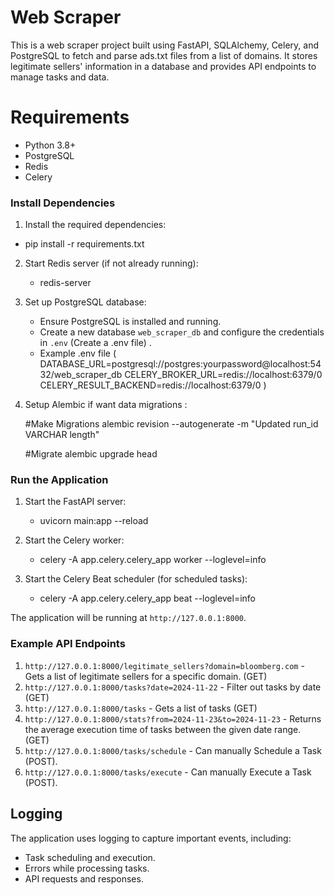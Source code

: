 

# Web Scraper

This is a web scraper project built using FastAPI, SQLAlchemy, Celery, and PostgreSQL to fetch and parse ads.txt files from a list of domains. It stores legitimate sellers' information in a database and provides API endpoints to manage tasks and data.


# Requirements 

- Python 3.8+
- PostgreSQL
- Redis
- Celery

### Install Dependencies

1. Install the required dependencies:
   
  - pip install -r requirements.txt
   

2. Start Redis server (if not already running):
   
   - redis-server
   

5. Set up PostgreSQL database:

   - Ensure PostgreSQL is installed and running.
   - Create a new database `web_scraper_db` and configure the credentials in `.env` (Create a .env file) .
   - Example .env file ( DATABASE_URL=postgresql://postgres:yourpassword@localhost:5432/web_scraper_db
                         CELERY_BROKER_URL=redis://localhost:6379/0
                         CELERY_RESULT_BACKEND=redis://localhost:6379/0 )


6. Setup Alembic if want data migrations :
   
   #Make Migrations
    alembic revision --autogenerate -m "Updated run_id VARCHAR length"

   #Migrate
    alembic upgrade head
   

### Run the Application

1. Start the FastAPI server:

   - uvicorn main:app --reload 
   

1. Start the Celery worker:
   
   - celery -A app.celery.celery_app worker --loglevel=info
   

2. Start the Celery Beat scheduler (for scheduled tasks):
   
   - celery -A app.celery.celery_app beat --loglevel=info
   

The application will be running at `http://127.0.0.1:8000`.

### Example API Endpoints

1. `http://127.0.0.1:8000/legitimate_sellers?domain=bloomberg.com` - Gets a list of legitimate sellers for a specific domain. (GET)
2. `http://127.0.0.1:8000/tasks?date=2024-11-22` - Filter out tasks by date (GET)
3. `http://127.0.0.1:8000/tasks` - Gets a list of tasks (GET)
4. `http://127.0.0.1:8000/stats?from=2024-11-23&to=2024-11-23` - Returns the average execution time of tasks between the given date range. (GET)
5. `http://127.0.0.1:8000/tasks/schedule` - Can manually Schedule a Task (POST).
6. `http://127.0.0.1:8000/tasks/execute` - Can manually Execute a Task (POST). 

## Logging

The application uses logging to capture important events, including:
- Task scheduling and execution.
- Errors while processing tasks.
- API requests and responses.

